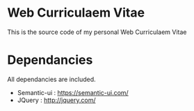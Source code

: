 # Web Curriculaem Vitae

This is the source code of my personal Web Curriculaem Vitae

# Dependancies

All dependancies are included.

* Semantic-ui : https://semantic-ui.com/
* JQuery : http://jquery.com/